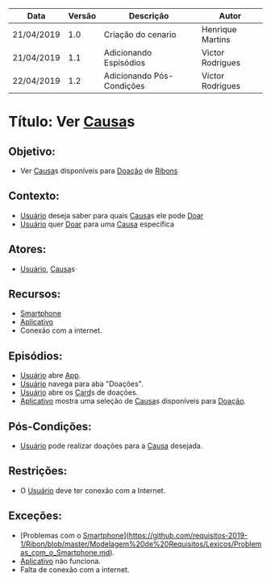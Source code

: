 | Data       | Versão | Descrição                 | Autor            |
| ---------- | ------ | ------------------------- | ---------------- |
| 21/04/2019 | 1.0    | Criação do cenario        | Henrique Martins |
| 21/04/2019 | 1.1    | Adicionando Espisódios    | Victor Rodrigues |
| 22/04/2019 | 1.2    | Adicionando Pós-Condições | Victor Rodrigues |

# Título: Ver [Causa](https://github.com/requisitos-2019-1/Ribon/blob/master/Modelagem%20de%20Requisitos/Lexicos/Causa.md)s

## Objetivo:

- Ver [Causa](https://github.com/requisitos-2019-1/Ribon/blob/master/Modelagem%20de%20Requisitos/Lexicos/Causa.md)s disponíveis para [Doação](https://github.com/requisitos-2019-1/Ribon/blob/master/Modelagem%20de%20Requisitos/Lexicos/Doação.md) de [Ribons](https://github.com/requisitos-2019-1/Ribon/blob/master/Modelagem%20de%20Requisitos/Lexicos/Ribon.md)

## Contexto:

- [Usuário](https://github.com/requisitos-2019-1/Ribon/blob/master/Modelagem%20de%20Requisitos/Lexicos/Usuário.md) deseja saber para quais [Causa](https://github.com/requisitos-2019-1/Ribon/blob/master/Modelagem%20de%20Requisitos/Lexicos/Causa.md)s ele pode [Doar](https://github.com/requisitos-2019-1/Ribon/blob/master/Modelagem%20de%20Requisitos/Lexicos/Doar.md)
- [Usuário](https://github.com/requisitos-2019-1/Ribon/blob/master/Modelagem%20de%20Requisitos/Lexicos/Usuário.md) quer [Doar](https://github.com/requisitos-2019-1/Ribon/blob/master/Modelagem%20de%20Requisitos/Lexicos/Doar.md) para uma [Causa](https://github.com/requisitos-2019-1/Ribon/blob/master/Modelagem%20de%20Requisitos/Lexicos/Causa.md) específica

## Atores:

- [Usuário](https://github.com/requisitos-2019-1/Ribon/blob/master/Modelagem%20de%20Requisitos/Lexicos/Usuário.md), [Causa](https://github.com/requisitos-2019-1/Ribon/blob/master/Modelagem%20de%20Requisitos/Lexicos/Causa.md)s

## Recursos:

- [Smartphone](https://github.com/requisitos-2019-1/Ribon/blob/master/Modelagem%20de%20Requisitos/Lexicos/Smartphone.md)
- [Aplicativo](https://github.com/requisitos-2019-1/Ribon/blob/master/Modelagem%20de%20Requisitos/Lexicos/Aplicativo.md)
- Conexão com a internet.

## Episódios:

- [Usuário](https://github.com/requisitos-2019-1/Ribon/blob/master/Modelagem%20de%20Requisitos/Lexicos/Usuário.md) abre [App](https://github.com/requisitos-2019-1/Ribon/blob/master/Modelagem%20de%20Requisitos/Lexicos/Aplicativo.md).
- [Usuário](https://github.com/requisitos-2019-1/Ribon/blob/master/Modelagem%20de%20Requisitos/Lexicos/Usuário.md) navega para aba "Doações".
- [Usuário](https://github.com/requisitos-2019-1/Ribon/blob/master/Modelagem%20de%20Requisitos/Lexicos/Usuário.md) abre os [Card](https://github.com/requisitos-2019-1/Ribon/blob/master/Modelagem%20de%20Requisitos/Lexicos/Card.md)s de doações.
- [Aplicativo](https://github.com/requisitos-2019-1/Ribon/blob/master/Modelagem%20de%20Requisitos/Lexicos/Aplicativo.md) mostra uma seleção de [Causa](https://github.com/requisitos-2019-1/Ribon/blob/master/Modelagem%20de%20Requisitos/Lexicos/Causa.md)s disponíveis para [Doação](https://github.com/requisitos-2019-1/Ribon/blob/master/Modelagem%20de%20Requisitos/Lexicos/Doação.md).

## Pós-Condições: 

- [Usuário](https://github.com/requisitos-2019-1/Ribon/blob/master/Modelagem%20de%20Requisitos/Lexicos/Usuário.md) pode realizar doações para a [Causa](https://github.com/requisitos-2019-1/Ribon/blob/master/Modelagem%20de%20Requisitos/Lexicos/Causa.md) desejada.

## Restrições:

- O [Usuário](https://github.com/requisitos-2019-1/Ribon/blob/master/Modelagem%20de%20Requisitos/Lexicos/Usuário.md) deve ter conexão com a Internet.

## Exceções:

- [Problemas com o [Smartphone](https://github.com/requisitos-2019-1/Ribon/blob/master/Modelagem%20de%20Requisitos/Lexicos/Smartphone.md)](https://github.com/requisitos-2019-1/Ribon/blob/master/Modelagem%20de%20Requisitos/Lexicos/Problemas_com_o_Smartphone.md).
- [Aplicativo](https://github.com/requisitos-2019-1/Ribon/blob/master/Modelagem%20de%20Requisitos/Lexicos/Aplicativo.md) não funciona.
- Falta de conexão com a internet.